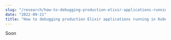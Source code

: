 ```yaml
---
slug: "/research/how-to-debugging-production-elixir-applications-running-in-kubernetes"
date: "2022-09-21"
title: "How to debugging production Elixir applications running in Kubernetes"
---
```


Soon

